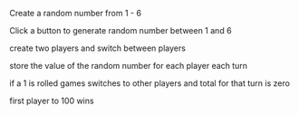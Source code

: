 Create a random number from 1 - 6

Click a button to generate random number between 1 and 6

create two players and switch between players

store the value of the random number for each player each turn

if a 1 is rolled games switches to other players and total for that turn is zero

first player to 100 wins
